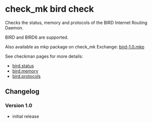 # check_mk bird check

Checks the status, memory and protocols of the BIRD Internet Routing Daemon.

BIRD and BIRD6 are supported.

Also available as mkp package on check_mk Exchange: [bird-1.0.mkp](http://exchange.check-mk.org/index.php?option=com_remository&Itemid=59&func=fileinfo&id=144)

See checkman pages for more details:

* [bird.status](checkman/bird.status)
* [bird.memory](checkman/bird.memory)
* [bird.protocols](checkman/bird.protocols)

## Changelog

### Version 1.0

 * initial release
 
